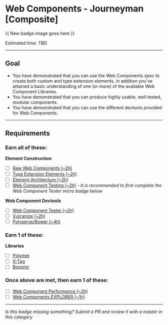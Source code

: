 # Web Components - Journeyman [Composite]

{{ New badge image goes here }}
<!-- TODO: design new V2 HTML badge before this releases -->

Estimated time: TBD

-----


## Goal
- You have demonstrated that you can use the Web Components spec to create both custom and type extension elements, in addition you've attained a basic understanding of one (or more) of the available Web Component Libraries.
- You have demonstrated that you can produce highly usable, well tested, modular components.
- You have demonstrated that you can use the different devtools provided for Web Components.


-----


## Requirements

### Earn all of these:

**Element Construction**

- [ ] [Raw Web Components (~2h)](_micro_raw_webcomponents.md)
- [ ] [Type Extension Elements (~2h)](_micro_type_extension.md)
- [ ] [Element Architecture (~2h)](_micro_element_architecture.md)
- [ ] [Web Component Testing (~2h)](_micro_element_testing.md) - _It is recommended to first complete the Web Component Tester micro badge below_

**Web Component Devtools**

- [ ] [Web Component Tester (~2h)](_micro_web_component_tester.md)
- [ ] [Vulcanize (~2h)](_micro_vulzanice.md)
- [ ] [Polyserve/Bower (~4h)](_micro_polyserve_bower.md)

### Earn 1 of these:

**Libraries**

- [ ] [Polymer](_micro_polymer.md)
- [ ] [X-Tag](_micro_x-tag.md)
- [ ] [Bosonic](_micro_bosonic.md)

### Once above are met, then earn 1 of these:
- [ ] [Web Component Performance (~2h)](_micro_web_component_perf.md)
- [ ] [Web Components EXPLORER (~1h)](_micro_EXPLORER.md)

-----

  *Is this badge missing something? Submit a PR and review it with a master in this category*
